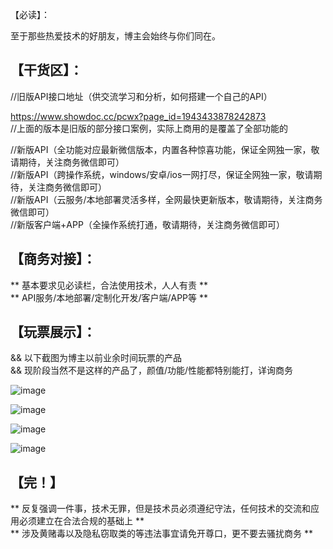 【必读】：  
  

至于那些热爱技术的好朋友，博主会始终与你们同在。        
           

【干货区】：
---------
//旧版API接口地址（供交流学习和分析，如何搭建一个自己的API）   

https://www.showdoc.cc/pcwx?page_id=1943433878242873    
//上面的版本是旧版的部分接口案例，实际上商用的是覆盖了全部功能的   

//新版API（全功能对应最新微信版本，内置各种惊喜功能，保证全网独一家，敬请期待，关注商务微信即可）     
//新版API（跨操作系统，windows/安卓/ios一网打尽，保证全网独一家，敬请期待，关注商务微信即可）     
//新版API（云服务/本地部署灵活多样，全网最快更新版本，敬请期待，关注商务微信即可）    
//新版客户端+APP（全操作系统打通，敬请期待，关注商务微信即可）  


【商务对接】：
------------
** 基本要求见必读栏，合法使用技术，人人有责 **  
** API服务/本地部署/定制化开发/客户端/APP等 **  
 


【玩票展示】：
-------------
&& 以下截图为博主以前业余时间玩票的产品  
&& 现阶段当然不是这样的产品了，颜值/功能/性能都特别能打，详询商务  

![image](https://github.com/hedada-hc/pc_wechat_hook/blob/master/%E9%83%A8%E5%88%86%E6%95%88%E6%9E%9C%E5%9B%BE4.png)

![image](https://github.com/hedada-hc/pc_wechat_hook/blob/master/%E9%83%A8%E5%88%86%E6%95%88%E6%9E%9C%E5%9B%BE1.gif)
 
![image](https://github.com/hedada-hc/pc_wechat_hook/blob/master/%E9%83%A8%E5%88%86%E6%95%88%E6%9E%9C%E5%9B%BE2.gif)
  
![image](https://github.com/hedada-hc/pc_wechat_hook/blob/master/%E9%83%A8%E5%88%86%E6%95%88%E6%9E%9C%E5%9B%BE3.gif)


【完！】
-------------
** 反复强调一件事，技术无罪，但是技术员必须遵纪守法，任何技术的交流和应用必须建立在合法合规的基础上 **      
** 涉及黄赌毒以及隐私窃取类的等违法事宜请免开尊口，更不要去骚扰商务 **    

